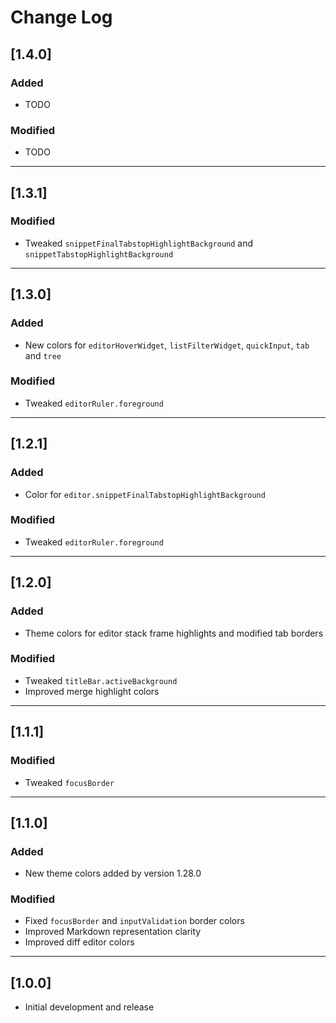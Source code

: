 # Change Log
## [1.4.0]
### Added
- TODO
### Modified
- TODO
---
## [1.3.1]
### Modified
- Tweaked `snippetFinalTabstopHighlightBackground` and `snippetTabstopHighlightBackground`
---
## [1.3.0]
### Added
- New colors for `editorHoverWidget`, `listFilterWidget`, `quickInput`, `tab` and `tree`
### Modified
- Tweaked `editorRuler.foreground`
---
## [1.2.1]
### Added
- Color for `editor.snippetFinalTabstopHighlightBackground`
### Modified
- Tweaked `editorRuler.foreground`
---
## [1.2.0]
### Added
- Theme colors for editor stack frame highlights and modified tab borders
### Modified
- Tweaked `titleBar.activeBackground`
- Improved merge highlight colors
---
## [1.1.1]
### Modified
- Tweaked `focusBorder`
---
## [1.1.0]
### Added
- New theme colors added by version 1.28.0

### Modified
- Fixed `focusBorder` and `inputValidation` border colors 
- Improved Markdown representation clarity
- Improved diff editor colors
---
## [1.0.0]
- Initial development and release